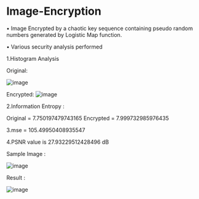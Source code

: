 # Image-Encryption
• Image Encrypted by a chaotic key sequence containing pseudo random numbers generated by Logistic
Map function.

• Various security analysis
performed

1.Histogram Analysis

Original:

![image](https://user-images.githubusercontent.com/43861831/126435778-8fca8adf-fb6b-4267-8add-8b035f738f4a.png)


Encrypted:
![image](https://user-images.githubusercontent.com/43861831/126435754-2a13c05c-07f4-40a2-b8fa-602d1908613d.png)


2.Information Entropy :

  Original =  7.750197479743165
  Encrypted =  7.999732985976435
  
3.mse =  105.49950408935547

4.PSNR value is 27.93229512428496 dB

Sample Image :





![image](https://user-images.githubusercontent.com/43861831/122173950-edd1be80-ce9f-11eb-972e-75469eeea573.png)

Result :




![image](https://user-images.githubusercontent.com/43861831/122174046-04781580-cea0-11eb-821a-e2ed63268646.png)
